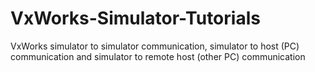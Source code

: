 # VxWorks-Simulator-Tutorials
VxWorks simulator to simulator communication, simulator to host (PC) communication and simulator to remote host (other PC) communication
